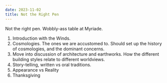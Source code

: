 ```yaml
---
date: 2023-11-02
title: Not the Right Pen
---
```


Not the right pen. Wobbly-ass table at Myriade.

1. Introduction with the Winds.
2. Cosmologies. The ones we are accustomed to. Should set up the history of cosmologies, and the dominant concerns.
3. Move into discussion of architecture and earthworks. How the different building styles relate to different worldviews.
4. Story-telling, written vs oral traditions.
5. Appearance vs Reality
6. Thanksgiving
